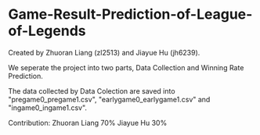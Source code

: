 # Game-Result-Prediction-of-League-of-Legends
Created by Zhuoran Liang (zl2513) and Jiayue Hu (jh6239).

We seperate the project into two parts, Data Collection and Winning Rate Prediction.

The data collected by Data Colection are saved into "pregame0_pregame1.csv", "earlygame0_earlygame1.csv" and "ingame0_ingame1.csv".

Contribution:
Zhuoran Liang 70%
Jiayue Hu 30%
